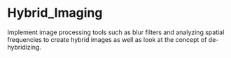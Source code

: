 # Hybrid_Imaging
Implement image processing tools such as blur filters and analyzing spatial frequencies to create hybrid images as well as look at the concept of de-hybridizing. 
